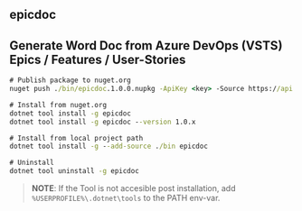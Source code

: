 ## epicdoc
Generate Word Doc from Azure DevOps (VSTS) Epics / Features / User-Stories
---
```cmd
# Publish package to nuget.org
nuget push ./bin/epicdoc.1.0.0.nupkg -ApiKey <key> -Source https://api.nuget.org/v3/index.json

# Install from nuget.org
dotnet tool install -g epicdoc
dotnet tool install -g epicdoc --version 1.0.x

# Install from local project path
dotnet tool install -g --add-source ./bin epicdoc

# Uninstall
dotnet tool uninstall -g epicdoc
```
> **NOTE**: If the Tool is not accesible post installation, add `%USERPROFILE%\.dotnet\tools` to the PATH env-var.
